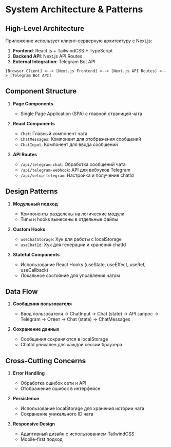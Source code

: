 # System Architecture & Patterns

## High-Level Architecture
Приложение использует клиент-серверную архитектуру с Next.js:
1. **Frontend**: React.js + TailwindCSS + TypeScript
2. **Backend API**: Next.js API Routes
3. **External Integration**: Telegram Bot API

```
[Browser Client] <--> [Next.js Frontend] <--> [Next.js API Routes] <--> [Telegram Bot API]
```

## Component Structure
1. **Page Components**
   - Single Page Application (SPA) с главной страницей чата

2. **React Components**
   - `Chat`: Главный компонент чата
   - `ChatMessages`: Компонент для отображения сообщений
   - `ChatInput`: Компонент для ввода сообщений

3. **API Routes**
   - `/api/telegram-chat`: Обработка сообщений чата
   - `/api/telegram-webhook`: API для вебхуков Telegram
   - `/api/setup-telegram`: Настройка и получение chatId

## Design Patterns
1. **Модульный подход**
   - Компоненты разделены на логические модули
   - Типы и hooks вынесены в отдельные файлы

2. **Custom Hooks**
   - `useChatStorage`: Хук для работы с localStorage
   - `useChatId`: Хук для генерации и хранения chatId

3. **Stateful Components**
   - Использование React Hooks (useState, useEffect, useRef, useCallback)
   - Локальное состояние для управления чатом

## Data Flow
1. **Сообщения пользователя**
   - Ввод пользователя -> ChatInput -> Chat (state) -> API запрос -> Telegram -> Ответ -> Chat (state) -> ChatMessages

2. **Сохранение данных**
   - Сообщения сохраняются в localStorage
   - ChatId уникален для каждой сессии браузера

## Cross-Cutting Concerns
1. **Error Handling**
   - Обработка ошибок сети и API
   - Отображение ошибок в интерфейсе

2. **Persistence**
   - Использование localStorage для хранения истории чата
   - Сохранение уникального ID чата

3. **Responsive Design**
   - Адаптивный дизайн с использованием TailwindCSS
   - Mobile-first подход 